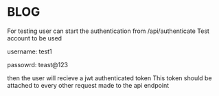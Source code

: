 # BLOG
For testing user can start the authentication from /api/authenticate
Test account to be used 


username: test1


passowrd: teast@123

then the user will recieve a jwt authenticated token 
This token should be attached to every other request made to the api endpoint 
